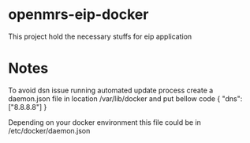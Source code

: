 # openmrs-eip-docker
This project hold the necessary stuffs for eip application

# Notes
To avoid dsn issue running automated update process create a daemon.json file in location /var/lib/docker and put bellow code
{
    "dns": ["8.8.8.8"]
}

Depending on your docker environment this file could be in /etc/docker/daemon.json
